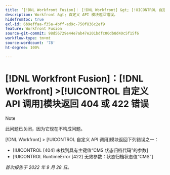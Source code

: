 ```yaml
---
title: ‘[!DNL Workfront Fusion]： [!DNL Workfront] &gt; [!UICONTROL 自定义 API 调用]模块返回 404 或 422 错误’
description: Workfront &gt; 自定义 API 模块返回错误。
hidefromtoc: true
exl-id: 6b9effaa-f35a-4bff-ad9c-750f836c2ef9
feature: Workfront Fusion
source-git-commit: 98d56729e44e7ab47e201bdfc00db8d40c5f15f6
workflow-type: tm+mt
source-wordcount: '78'
ht-degree: 100%

---
```


# [!DNL Workfront Fusion]：[!DNL Workfront] >[!UICONTROL  自定义 API 调用]模块返回 404 或 422 错误

>[!NOTE]
>
>此问题已关闭，因为它现在不构成问题。

[!DNL Workfront] > [!UICONTROL 自定义 API 调用]模块返回下列错误之一：

* [!UICONTROL [404] 未找到具有主键值“CMS 状态归档代码”的参数]
* [!UICONTROL RuntimeError [422] 无效参数：状态归档状态值“CMS”]

_首次报告于 2022 年 9 月 28 日。_
